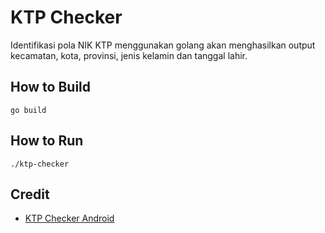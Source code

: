 # KTP Checker
Identifikasi pola NIK KTP menggunakan golang akan menghasilkan output kecamatan, kota, provinsi, jenis kelamin dan tanggal lahir.

## How to Build
```
go build
```

## How to Run
```
./ktp-checker
```

## Credit
- [KTP Checker Android](https://github.com/dyazincahya/ktp-checker-android)
